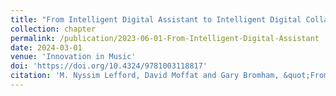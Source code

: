 ```yaml
---
title: "From Intelligent Digital Assistant to Intelligent Digital Collaborator"
collection: chapter
permalink: /publication/2023-06-01-From-Intelligent-Digital-Assistant
date: 2024-03-01
venue: 'Innovation in Music'
doi: 'https://doi.org/10.4324/9781003118817'
citation: 'M. Nyssim Lefford, David Moffat and Gary Bromham, &quot;From Intelligent Digital Assistant to Intelligent Digital Collaborator.&quot; In Innovation in Music Performance: Technology and Creativity. (pp. 278-291)  Editors Jan-Olof Gullö, Russ Hepworth-Sawyer, Justin Paterson, Rob Toulson and Mark Marrington. Focal Press. March 2024'
---
```

